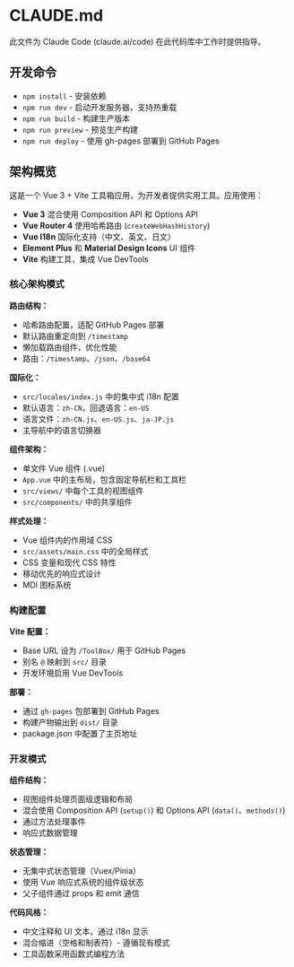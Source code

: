 # CLAUDE.md

此文件为 Claude Code (claude.ai/code) 在此代码库中工作时提供指导。

## 开发命令

- `npm install` - 安装依赖
- `npm run dev` - 启动开发服务器，支持热重载
- `npm run build` - 构建生产版本
- `npm run preview` - 预览生产构建
- `npm run deploy` - 使用 gh-pages 部署到 GitHub Pages

## 架构概览

这是一个 Vue 3 + Vite 工具箱应用，为开发者提供实用工具。应用使用：

- **Vue 3** 混合使用 Composition API 和 Options API
- **Vue Router 4** 使用哈希路由 (`createWebHashHistory`)
- **Vue I18n** 国际化支持（中文、英文、日文）
- **Element Plus** 和 **Material Design Icons** UI 组件
- **Vite** 构建工具，集成 Vue DevTools

### 核心架构模式

**路由结构：**
- 哈希路由配置，适配 GitHub Pages 部署
- 默认路由重定向到 `/timestamp`
- 懒加载路由组件，优化性能
- 路由：`/timestamp`、`/json`、`/base64`

**国际化：**
- `src/locales/index.js` 中的集中式 i18n 配置
- 默认语言：`zh-CN`，回退语言：`en-US`
- 语言文件：`zh-CN.js`、`en-US.js`、`ja-JP.js`
- 主导航中的语言切换器

**组件架构：**
- 单文件 Vue 组件 (.vue)
- `App.vue` 中的主布局，包含固定导航栏和工具栏
- `src/views/` 中每个工具的视图组件
- `src/components/` 中的共享组件

**样式处理：**
- Vue 组件内的作用域 CSS
- `src/assets/main.css` 中的全局样式
- CSS 变量和现代 CSS 特性
- 移动优先的响应式设计
- MDI 图标系统

### 构建配置

**Vite 配置：**
- Base URL 设为 `/ToolBox/` 用于 GitHub Pages
- 别名 `@` 映射到 `src/` 目录
- 开发环境启用 Vue DevTools

**部署：**
- 通过 `gh-pages` 包部署到 GitHub Pages
- 构建产物输出到 `dist/` 目录
- package.json 中配置了主页地址

### 开发模式

**组件结构：**
- 视图组件处理页面级逻辑和布局
- 混合使用 Composition API (`setup()`) 和 Options API (`data()`、`methods()`)
- 通过方法处理事件
- 响应式数据管理

**状态管理：**
- 无集中式状态管理（Vuex/Pinia）
- 使用 Vue 响应式系统的组件级状态
- 父子组件通过 props 和 emit 通信

**代码风格：**
- 中文注释和 UI 文本，通过 i18n 显示
- 混合缩进（空格和制表符）- 遵循现有模式
- 工具函数采用函数式编程方法